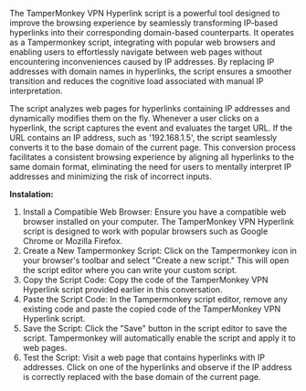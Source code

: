 The TamperMonkey VPN Hyperlink script is a powerful tool designed to improve the browsing experience by seamlessly transforming IP-based hyperlinks into their corresponding domain-based counterparts. It operates as a Tampermonkey script, integrating with popular web browsers and enabling users to effortlessly navigate between web pages without encountering inconveniences caused by IP addresses. By replacing IP addresses with domain names in hyperlinks, the script ensures a smoother transition and reduces the cognitive load associated with manual IP interpretation.

The script analyzes web pages for hyperlinks containing IP addresses and dynamically modifies them on the fly. Whenever a user clicks on a hyperlink, the script captures the event and evaluates the target URL. If the URL contains an IP address, such as '192.168.1.5', the script seamlessly converts it to the base domain of the current page. This conversion process facilitates a consistent browsing experience by aligning all hyperlinks to the same domain format, eliminating the need for users to mentally interpret IP addresses and minimizing the risk of incorrect inputs.


**Instalation:**

 1. Install a Compatible Web Browser: Ensure you have a compatible web
    browser installed on your computer. The TamperMonkey VPN Hyperlink
    script is designed to work with popular browsers such as Google
    Chrome or Mozilla Firefox.
 2. Create a New Tampermonkey Script: Click on the Tampermonkey icon in
    your browser's toolbar and select "Create a new script." This will
    open the script editor where you can write your custom script.
 3. Copy the Script Code: Copy the code of the TamperMonkey VPN
    Hyperlink script provided earlier in this conversation.
 4. Paste the Script Code: In the Tampermonkey script editor, remove any
    existing code and paste the copied code of the TamperMonkey VPN
    Hyperlink script.
 5. Save the Script: Click the "Save" button in the script editor to
    save the script. Tampermonkey will automatically enable the script
    and apply it to web pages.
 6. Test the Script: Visit a web page that contains hyperlinks with IP
    addresses. Click on one of the hyperlinks and observe if the IP
    address is correctly replaced with the base domain of the current
    page.
